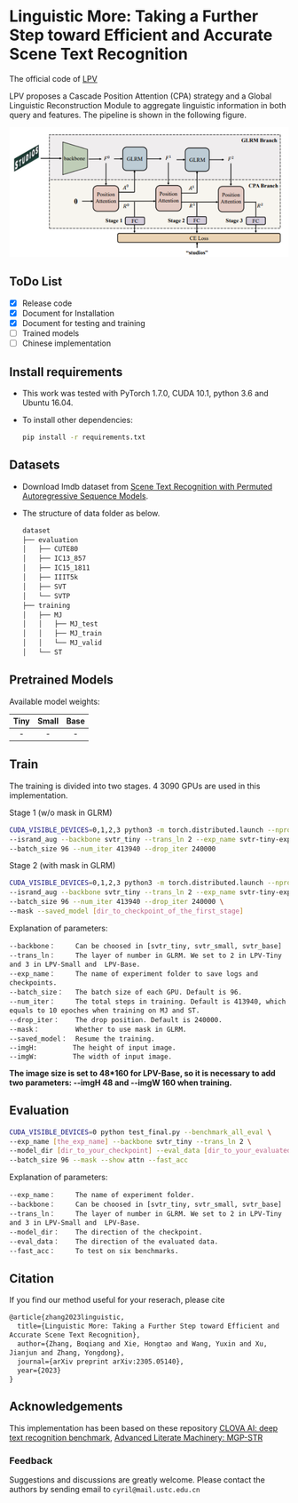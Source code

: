 # Linguistic More: Taking a Further Step toward Efficient and Accurate Scene Text Recognition

The official code of [LPV](https://arxiv.org/abs/2305.05140v2)

LPV proposes a Cascade Position Attention (CPA) strategy and a Global Linguistic Reconstruction Module to aggregate linguistic information in both query and features. The pipeline is shown in the following figure.

![pipeline](images/pipeline.png)

## ToDo List

- [x] Release code
- [x] Document for Installation
- [x] Document for testing and training
- [ ] Trained models
- [ ] Chinese implementation

## Install requirements

- This work was tested with PyTorch 1.7.0, CUDA 10.1, python 3.6 and Ubuntu 16.04. 

- To install other dependencies:

  ```bash
  pip install -r requirements.txt
  ```

## Datasets

- Download lmdb dataset from [Scene Text Recognition with Permuted Autoregressive Sequence Models](https://github.com/baudm/parseq).

- The structure of data folder as below.

    ```bash
    dataset
    ├── evaluation
    │   ├── CUTE80
    │   ├── IC13_857
    │   ├── IC15_1811
    │   ├── IIIT5k
    │   ├── SVT
    │   └── SVTP
    ├── training
    │   ├── MJ
    │   │   ├── MJ_test
    │   │   ├── MJ_train
    │   │   └── MJ_valid
    │   └── ST
    ```

## Pretrained Models

Available model weights:

| Tiny | Small  | Base |
| :---: | :---: | :---: |
|  -   |   -   |  -   |

## Train

The training is divided into two stages. 4 3090 GPUs are used in this implementation.

Stage 1 (w/o mask in GLRM)

```bash
CUDA_VISIBLE_DEVICES=0,1,2,3 python3 -m torch.distributed.launch --nproc_per_node=4 --nnodes=1 --master_port 29501 train_final_dist.py \
--isrand_aug --backbone svtr_tiny --trans_ln 2 --exp_name svtr-tiny-exp \
--batch_size 96 --num_iter 413940 --drop_iter 240000
```

Stage 2 (with mask in GLRM)

```bash
CUDA_VISIBLE_DEVICES=0,1,2,3 python3 -m torch.distributed.launch --nproc_per_node=4 --nnodes=1 --master_port 29501 train_final_dist.py \
--isrand_aug --backbone svtr_tiny --trans_ln 2 --exp_name svtr-tiny-exp-mask \
--batch_size 96 --num_iter 413940 --drop_iter 240000 \
--mask --saved_model [dir_to_checkpoint_of_the_first_stage]
```

Explanation of parameters:

```
--backbone：		Can be choosed in [svtr_tiny, svtr_small, svtr_base]
--trans_ln：		The layer of number in GLRM. We set to 2 in LPV-Tiny and 3 in LPV-Small and  LPV-Base.
--exp_name：		The name of experiment folder to save logs and checkpoints.
--batch_size：	The batch size of each GPU. Default is 96.
--num_iter：		The total steps in training. Default is 413940, which equals to 10 epoches when training on MJ and ST.
--drop_iter：	The drop position. Default is 240000.
--mask：			Whether to use mask in GLRM.
--saved_model：	Resume the training.
--imgH:			The height of input image.
--imgW:			The width of input image.
```

**The image size is set to 48*160 for LPV-Base, so it is necessary to add two parameters: --imgH 48 and --imgW 160 when training.**

## Evaluation

```bash
CUDA_VISIBLE_DEVICES=0 python test_final.py --benchmark_all_eval \
--exp_name [the_exp_name] --backbone svtr_tiny --trans_ln 2 \ 
--model_dir [dir_to_your_checkpoint] --eval_data [dir_to_your_evaluated_data] \
--batch_size 96 --mask --show attn --fast_acc
```

Explanation of parameters:

```
--exp_name：		The name of experiment folder.
--backbone：		Can be choosed in [svtr_tiny, svtr_small, svtr_base]
--trans_ln：		The layer of number in GLRM. We set to 2 in LPV-Tiny and 3 in LPV-Small and  LPV-Base.
--model_dir：	The direction of the checkpoint.
--eval_data：	The direction of the evaluated data.
--fast_acc：		To test on six benchmarks.
```

## Citation

If you find our method useful for your reserach, please cite

```
@article{zhang2023linguistic,
  title={Linguistic More: Taking a Further Step toward Efficient and Accurate Scene Text Recognition},
  author={Zhang, Boqiang and Xie, Hongtao and Wang, Yuxin and Xu, Jianjun and Zhang, Yongdong},
  journal={arXiv preprint arXiv:2305.05140},
  year={2023}
}
```

## Acknowledgements

This implementation has been based on these repository [CLOVA AI: deep text recognition benchmark](https://github.com/clovaai/deep-text-recognition-benchmark), [Advanced Literate Machinery: MGP-STR](https://github.com/AlibabaResearch/AdvancedLiterateMachinery/tree/main/OCR/MGP-STR)

### Feedback

Suggestions and discussions are greatly welcome. Please contact the authors by sending email to `cyril@mail.ustc.edu.cn`

